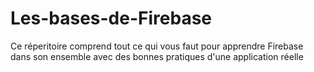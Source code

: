 # Les-bases-de-Firebase
Ce réperitoire comprend tout ce qui vous faut pour apprendre Firebase dans son ensemble avec des bonnes pratiques d'une application réelle
